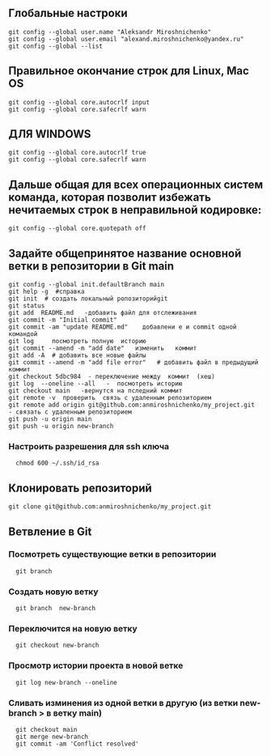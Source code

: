 ##  Глобальные настроки
    git config --global user.name "Aleksandr Miroshnichenko"
    git config --global user.email "alexand.miroshnichenko@yandex.ru"
    git config --global --list 

## Правильное окончание строк для Linux, Mac OS
    git config --global core.autocrlf input 
    git config --global core.safecrlf warn
    
##  ДЛЯ WINDOWS  
    git config --global core.autocrlf true
    git config --global core.safecrlf warn

## Дальше общая для всех операционных систем команда, которая позволит избежать нечитаемых строк в неправильной кодировке:
    git config --global core.quotepath off

## Задайте общепринятое название основной ветки в репозитории в Git  main
    git config --global init.defaultBranch main
    git help -g  #справка    	
    git init  # создать локальный ропозиторийgit
    git status
    git add  README.md   -добавить файл для отслеживания
    git commit -m "Initial commit"
    git commit -am "update README.md"    добавлени е и commit одной командой 
    git log     посмотреть полную  историю 
    git commit --amend -m "add date"   изменить   коммит 
    git add -A  # добавить все новые файлы
    git commit --amend -m "add file error"   # добавить файл в предыдущий коммит
    git checkout 5dbc984  - переключение между  коммит  (хеш)
    git log  --oneline --all   -  посмотреть историю 
    git checkout main   -вернутся на пследний коммит
    git remote -v  проверить  связь с удаленным репозиторием
    git remote add origin git@github.com:anmiroshnichenko/my_project.git     - связать с удаленным репозиторием
    git push -u origin main   
    git push -u origin new-branch
  ### Настроить разрешения для ssh ключа 
      chmod 600 ~/.ssh/id_rsa

## Клонировать репозиторий
    git clone git@github.com:anmiroshnichenko/my_project.git

## Ветвление в Git
  ### Посмотреть существующие ветки в репозитории
      git branch
  ### Создать новую ветку
      git branch  new-branch  
  ### Переключится на новую ветку
      git checkout new-branch 
  ### Просмотр истории проекта в новой ветке 
      git log new-branch --oneline
  ###  Сливать изминения из одной ветки в другую (из ветки new-branch >  в ветку main)
      git checkout main 
      git merge new-branch
      git commit -am 'Conflict resolved'


